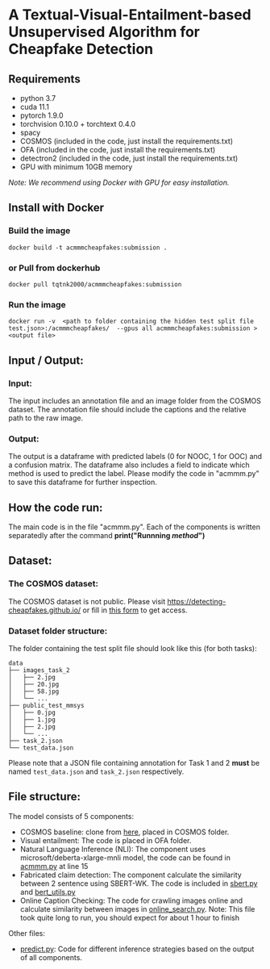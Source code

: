 # A Textual-Visual-Entailment-based Unsupervised Algorithm for Cheapfake Detection

## Requirements
- python 3.7
- cuda 11.1
- pytorch 1.9.0
- torchvision 0.10.0 + torchtext 0.4.0
- spacy
- COSMOS (included in the code, just install the requirements.txt)
- OFA (included in the code, just install the requirements.txt)
- detectron2 (included in the code, just install the requirements.txt)
- GPU with minimum 10GB memory

_Note: We recommend using Docker with GPU for easy installation._

## Install with Docker
### Build the image
    docker build -t acmmmcheapfakes:submission .
### or Pull from dockerhub
    docker pull tqtnk2000/acmmmcheapfakes:submission
### Run the image
    docker run -v  <path to folder containing the hidden test split file test.json>:/acmmmcheapfakes/  --gpus all acmmmcheapfakes:submission > <output file>

## Input / Output:
### Input:
The input includes an annotation file and an image folder from the COSMOS dataset. The annotation file should include the captions and the relative path to the raw image.

### Output:
The output is a dataframe with predicted labels (0 for NOOC, 1 for OOC) and a confusion matrix. The dataframe also includes a field to indicate which method is used to predict the label. Please modify the code in "acmmm.py" to save this dataframe for further inspection.

## How the code run:
The main code is in the file "acmmm.py". Each of the components is written separatedly after the command **print("Runnning _method_")** 

## Dataset:
### The COSMOS dataset:
The COSMOS dataset is not public. Please visit https://detecting-cheapfakes.github.io/ or fill in [this form](https://docs.google.com/forms/d/e/1FAIpQLSf7rZ1-UX419nXqCp2NldekqVNJcS2W9A3jL7MTKhom41p0eg/viewform) to get access.
### Dataset folder structure:
The folder containing the test split file should look like this (for both tasks):

    data
    ├── images_task_2            
    │   ├── 2.jpg                
    │   ├── 20.jpg        
    │   ├── 58.jpg      
    │   └── ...      
    ├── public_test_mmsys          
    │   ├── 0.jpg
    │   ├── 1.jpg
    │   ├── 2.jpg  
    │   └── ...          
    ├── task_2.json 
    └── test_data.json

Please note that a JSON file containing annotation for Task 1 and 2 **must** be named `test_data.json` and `task_2.json` respectively.

## File structure:
The model consists of 5 components:
- COSMOS baseline: clone from [here](https://github.com/shivangi-aneja/COSMOS), placed in COSMOS folder.
- Visual entailment: The code is placed in OFA folder.
- Natural Language Inference (NLI): The component uses microsoft/deberta-xlarge-mnli model, the code can be found in [acmmm.py](acmmm.py) at line 15
- Fabricated claim detection: The component calculate the similarity between 2 sentence using SBERT-WK. The code is included in [sbert.py](sbert.py) and [bert_utils.py](bert_utils.py)
- Online Caption Checking: The code for crawling images online and calculate similarity between images in [online_search.py](online_search.py). Note: This file took quite long to run, you should expect for about 1 hour to finish

Other files:
- [predict.py](predict.py): Code for different inference strategies based on the output of all components.